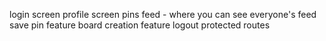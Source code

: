login screen
profile screen
pins
feed - where you can see everyone's feed 
save pin feature
board creation feature
logout 
protected routes

